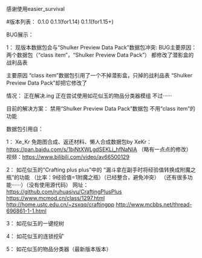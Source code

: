 感谢使用easier_survival

#版本列表：
0.1.0
0.1.1(for1.14)
0.1.1(for1.15+)

BUG展示：

1：
现版本数据包会与“Shulker Preview Data Pack”数据包冲突:
BUG主要原因：
两个数据包（“class item”，“Shulker Preview Data Pack”）
都修改了潜影盒的战利品表

主要原因
“class item”数据包引用了一个不掉潜影盒，只掉的战利品表
“Shulker Preview Data Pack”却把它修改了

情况：
正在解决.ing
正在尝试使用如花似玉的物品分类器模组
不过······


目前的解决方案：
禁用“Shulker Preview Data Pack”数据包
不用“class item”的功能






数据包引用自：

1：
Xe_Kr
免跑图合成、返还材料、懒人合成数据包by XeKr：
https://pan.baidu.com/s/1bjNtXWLgdSEKLi_hfNaNIA
（略有一点点的修改）
视频：https://www.bilibili.com/video/av66500129

2：
如花似玉的“Crafting plus plus”中的
“漏斗拿在副手时将经验值转换成附魔之瓶”的功能
（比率：9经验值=1附魔之瓶）（已经整合，避免冲突）
（还有很多功能······）（没有使用源代码）
网址：
https://github.com/ruhuasiyu/CraftingPlusPlus
https://www.mcmod.cn/class/1297.html
http://home.ustc.edu.cn/~zsxqq/craftingpp
http://www.mcbbs.net/thread-696861-1-1.html

3：
如花似玉的一键挖树

4：
如花似玉的连锁挖矿

5：
如花似玉的物品分类器（最新版本版本）
